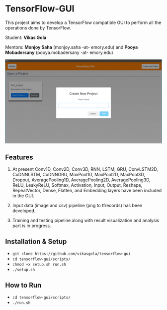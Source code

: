 # TensorFlow-GUI
This project aims to develop a TensorFlow compatible GUI to perform all the operations done by TensorFlow.

Student: **Vikas Gola**

Mentors: **Monjoy Saha** (monjoy.saha -at- emory.edu) and **Pooya Mobadersany** (pooya.mobadersany -at- emory.edu)

![Gui Demo Video](screenshots/shots.gif)

## Features
1. At present Conv1D, Conv2D, Conv3D, RNN, LSTM, GRU, ConvLSTM2D, CuDNNLSTM, CuDNNGRU, MaxPool1D, MaxPool2D, MaxPool3D, Dropout, AveragePooling1D, AveragePooling2D, AveragePooling3D, ReLU, LeakyReLU, Softmax, Activation, Input, Output, Reshape, RepeatVector, Dense, Flatten, and Embedding layers have been included in the GUI. 

2. Input data (image and csv) pipeline (png to tfrecords) has been developed. 

3. Training and testing pipeline along with result visualization and analysis part is in progress. 

## Installation & Setup
- `git clone https://github.com/vikasgola/tensorflow-gui`
- `cd tensorflow-gui/scripts/`
- `chmod +x setup.sh run.sh`
- `./setup.sh`

## How to Run
- `cd tensorflow-gui/scripts/`
- `./run.sh`